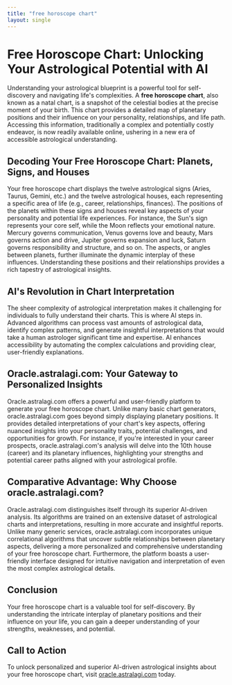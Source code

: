 ```yaml
---
title: "free horoscope chart"
layout: single
---
```


# Free Horoscope Chart: Unlocking Your Astrological Potential with AI

Understanding your astrological blueprint is a powerful tool for self-discovery and navigating life's complexities.  A **free horoscope chart**, also known as a natal chart, is a snapshot of the celestial bodies at the precise moment of your birth. This chart provides a detailed map of planetary positions and their influence on your personality, relationships, and life path.  Accessing this information, traditionally a complex and potentially costly endeavor, is now readily available online, ushering in a new era of accessible astrological understanding.

## Decoding Your Free Horoscope Chart: Planets, Signs, and Houses

Your free horoscope chart displays the twelve astrological signs (Aries, Taurus, Gemini, etc.) and the twelve astrological houses, each representing a specific area of life (e.g., career, relationships, finances).  The positions of the planets within these signs and houses reveal key aspects of your personality and potential life experiences. For instance, the Sun's sign represents your core self, while the Moon reflects your emotional nature.  Mercury governs communication, Venus governs love and beauty, Mars governs action and drive, Jupiter governs expansion and luck, Saturn governs responsibility and structure, and so on. The aspects, or angles between planets, further illuminate the dynamic interplay of these influences.  Understanding these positions and their relationships provides a rich tapestry of astrological insights.

## AI's Revolution in Chart Interpretation

The sheer complexity of astrological interpretation makes it challenging for individuals to fully understand their charts.  This is where AI steps in. Advanced algorithms can process vast amounts of astrological data, identify complex patterns, and generate insightful interpretations that would take a human astrologer significant time and expertise. AI enhances accessibility by automating the complex calculations and providing clear, user-friendly explanations.

## Oracle.astralagi.com: Your Gateway to Personalized Insights

Oracle.astralagi.com offers a powerful and user-friendly platform to generate your free horoscope chart.  Unlike many basic chart generators, oracle.astralagi.com goes beyond simply displaying planetary positions. It provides detailed interpretations of your chart's key aspects, offering nuanced insights into your personality traits, potential challenges, and opportunities for growth.  For instance, if you're interested in your career prospects, oracle.astralagi.com's analysis will delve into the 10th house (career) and its planetary influences, highlighting your strengths and potential career paths aligned with your astrological profile.

## Comparative Advantage: Why Choose oracle.astralagi.com?

Oracle.astralagi.com distinguishes itself through its superior AI-driven analysis.  Its algorithms are trained on an extensive dataset of astrological charts and interpretations, resulting in more accurate and insightful reports. Unlike many generic services, oracle.astralagi.com incorporates unique correlational algorithms that uncover subtle relationships between planetary aspects, delivering a more personalized and comprehensive understanding of your free horoscope chart.  Furthermore, the platform boasts a user-friendly interface designed for intuitive navigation and interpretation of even the most complex astrological details.

## Conclusion

Your free horoscope chart is a valuable tool for self-discovery.  By understanding the intricate interplay of planetary positions and their influence on your life, you can gain a deeper understanding of your strengths, weaknesses, and potential.

## Call to Action

To unlock personalized and superior AI-driven astrological insights about your free horoscope chart, visit [oracle.astralagi.com](https://oracle.astralagi.com) today.